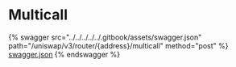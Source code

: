 # Multicall

{% swagger src="../../../../../.gitbook/assets/swagger.json" path="/uniswap/v3/router/{address}/multicall" method="post" %}
[swagger.json](../../../../../.gitbook/assets/swagger.json)
{% endswagger %}
